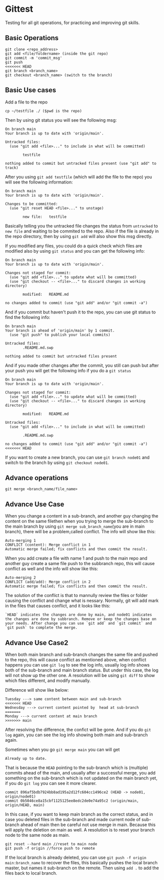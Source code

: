 # Gittest
Testing for all git operations, for practicing and improving git skills.

## Basic Operations
```
git clone <repo_address>
git add <file/foldername> (inside the git repo)
git commit -m 'commit_msg'
git push
<<<<<<< HEAD
git branch <branch_name>
git checkout <branch_name> (switch to the branch)
```
## Basic Use cases
Add a file to the repo
```
cp ~/testfile ./ ($pwd is the repo)
```
Then by using git status you will see the following msg:
```
On branch main
Your branch is up to date with 'origin/main'.

Untracked files:
  (use "git add <file>..." to include in what will be committed)

        testfile

nothing added to commit but untracked files present (use "git add" to track)
```
After you using `git add testfile` (which will add the file to the repo) you will see the following information:
```
On branch main
Your branch is up to date with 'origin/main'.

Changes to be committed:
  (use "git reset HEAD <file>..." to unstage)

        new file:   testfile
```
Basically telling you the untracked file changes the status from `untracked` to `new file` and waiting to be commited to the repo. Also if the file is already in the repo directory, then by using `git add` will also show this msg directly.

If you modified any files, you could do a quick check which files are modified also by using `git status` and you can get the following info:
```
On branch main
Your branch is up to date with 'origin/main'.

Changes not staged for commit:
  (use "git add <file>..." to update what will be committed)
  (use "git checkout -- <file>..." to discard changes in working directory)

        modified:   README.md

no changes added to commit (use "git add" and/or "git commit -a")
```
And if you commit but haven't push it to the repo, you can use git status to find the following info:
```
On branch main
Your branch is ahead of 'origin/main' by 1 commit.
  (use "git push" to publish your local commits)

Untracked files:
        .README.md.swp

nothing added to commit but untracked files present
```
And if you made other changes after the commit, you still can push but after your push you will get the following info if you do a `git status`
```
On branch main
Your branch is up to date with 'origin/main'.

Changes not staged for commit:
  (use "git add <file>..." to update what will be committed)
  (use "git checkout -- <file>..." to discard changes in working directory)

        modified:   README.md

Untracked files:
  (use "git add <file>..." to include in what will be committed)

        .README.md.swp

no changes added to commit (use "git add" and/or "git commit -a")
<<<<<<< HEAD
```
If you want to create a new branch, you can use `git branch node01` and switch to the branch by using `git checkout node01`.


## Advance operations
```
git merge <branch_name/file_name>
```
## Advance Use Case

When you change a content in a sub-branch, and another guy changing the content on the same filethen when you trying to merge the sub-branch to the main branch by using `git merge sub_branch_name`(you are in main branch), there will be a problem,called conflict. The info will show like this:
```
Auto-merging 1
CONFLICT (content): Merge conflict in 1
Automatic merge failed; fix conflicts and then commit the result.
```

When you add create a file with name 1 and push to the main repo and another guy create a same file push to the subbranch repo, this will cause conflict as well and the info will show like this:
  
```
Auto-merging 2
CONFLICT (add/add): Merge conflict in 2
Automatic merge failed; fix conflicts and then commit the result. 
```
The solution of the conflict is that to mannully review the files or folder causing the conflict and change what is nessary. Normally, git will add mark in the files that causes conflict, and it looks like this:
```
`HEAD` indicates the changes are done by main, and node01 indicates the changes are done by subbranch. Remove or keep the changes base on your needs. After change you can use `git add` and `git commit` and `git push` to complete the merge.     
 ```
## Advance Use Case2
When both main branch and sub-branch changes the same file and pushed to the repo, this will cause conflict as mentioned above, when conflict happens you can use `git log` to see the log info, usually log info shows both of the sub-branch and main branch status. But under this case, the log will not show up the other one. A resolution will be using `git diff` to show which files different, and modify manually.

Difference will show like below:
```
Tuesday ---> same content between main and sub-branch
<<<<<<< HEAD
Wednesday ---> current content pointed by  head at sub-branch
=======
Monday ---> current content at main branch
>>>>>>> main
```
After resolving the difference, the confict will be gone. And if you do `git log` again, you can see the log info showing both main and sub-branch again.

Sometimes when you go `git merge main` you can will get
```
Already up to date.
```
That is because the `HEAD` pointing to the sub-branch which is (multiple) commits ahead of the main, and usually after a successful merge, you add something on the sub-branch which is not updated on the main branch yet, if you do `git log` you can see it more clearer.
```
commit 896af5bdb7924bb8ad195a2d12fc604cc1496ce2 (HEAD -> node01, origin/node01)                                                                                                                                     
commit 0b5046ce8a15cbf1125125ee8edc2de0e74a95c2 (origin/main, origin/HEAD, main)
```
In this case, if you want to keep main branch as the correct status, and in case you deleted files in the sub-branch and made current node of sub-branch ahead of main then be careful not use merge in main. Because this will apply the deletion on main as well. A resolution is to reset your branch node to the same node as main.
```
git reset --hard main //reset to main node
git push -f origin //force push to remote
```
If the local branch is already deleted, you can use `git push -f origin main:branch_name` to recover the files, this basically pushes the local branch master, but names it sub-branch on the remote. Then using `add .` to add the files back to local branch.

